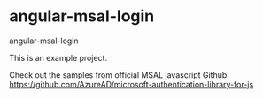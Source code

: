 # angular-msal-login
angular-msal-login

This is an example project.

Check out the samples from official MSAL javascript Github: https://github.com/AzureAD/microsoft-authentication-library-for-js